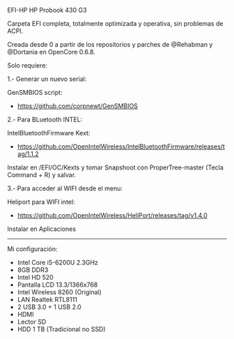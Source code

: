 
EFI-HP
HP Probook 430 G3


Carpeta EFI completa, totalmente optimizada y operativa, sin problemas de ACPI.

Creada desde 0 a partir de los repositorios y parches de @Rehabman y @Dortania en OpenCore 0.6.8.

Solo requiere:

1.- Generar un nuevo serial:

GenSMBIOS script:

- https://github.com/corpnewt/GenSMBIOS


2.- Para BLuetooth INTEL:

IntelBluetoothFirmware Kext:

- https://github.com/OpenIntelWireless/IntelBluetoothFirmware/releases/tag/1.1.2

Instalar en /EFI/OC/Kexts y tomar Snapshoot con ProperTree-master (Tecla Command + R) y salvar.


3.- Para acceder al WIFI desde el menu:

Heliport para WIFI intel:

- https://github.com/OpenIntelWireless/HeliPort/releases/tag/v1.4.0

Instalar en Aplicaciones


------------------------------------------------------------------------------------------

Mi configuración:

- Intel Core i5-6200U 2.3GHz
- 8GB DDR3 
- Intel HD 520 
- Pantalla LCD 13.3/1366x768 
- Intel Wireless 8260 (Original) 
- LAN Realtek RTL8111 
- 2 USB 3.0 + 1 USB 2.0 
- HDMI 
- Lector SD 
- HDD 1 TB (Tradicional no SSD) 


